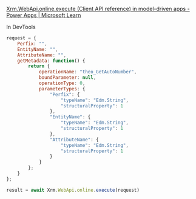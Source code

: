 [Xrm.WebApi.online.execute (Client API reference) in model-driven apps - Power Apps | Microsoft Learn](https://learn.microsoft.com/en-us/power-apps/developer/model-driven-apps/clientapi/reference/xrm-webapi/online/execute)

In DevTools
```javascript
request = {
    Perfix: "",
    EntityName: "",
    AttributeName: "",
    getMetadata: function() {
        return {
            operationName: "theo_GetAutoNumber",
            boundParameter: null,
            operationType: 0,
            parameterTypes: {
                "Perfix": {
                    "typeName": "Edm.String",
                    "structuralProperty": 1
                },
                "EntityName": {
                    "typeName": "Edm.String",
                    "structuralProperty": 1
                },
                "AttributeName": {
                    "typeName": "Edm.String",
                    "structuralProperty": 1
                }
            }
        };
    }
};
```

```javascript
result = await Xrm.WebApi.online.execute(request)
```
